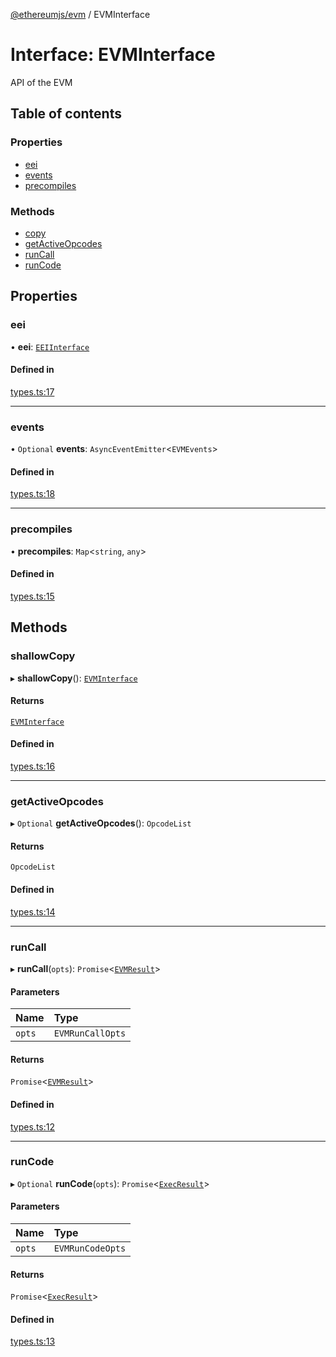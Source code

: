 [@ethereumjs/evm](../README.md) / EVMInterface

# Interface: EVMInterface

API of the EVM

## Table of contents

### Properties

- [eei](EVMInterface.md#eei)
- [events](EVMInterface.md#events)
- [precompiles](EVMInterface.md#precompiles)

### Methods

- [copy](EVMInterface.md#copy)
- [getActiveOpcodes](EVMInterface.md#getactiveopcodes)
- [runCall](EVMInterface.md#runcall)
- [runCode](EVMInterface.md#runcode)

## Properties

### eei

• **eei**: [`EEIInterface`](EEIInterface.md)

#### Defined in

[types.ts:17](https://github.com/ethereumjs/ethereumjs-monorepo/blob/master/packages/evm/src/types.ts#L17)

___

### events

• `Optional` **events**: `AsyncEventEmitter`<`EVMEvents`\>

#### Defined in

[types.ts:18](https://github.com/ethereumjs/ethereumjs-monorepo/blob/master/packages/evm/src/types.ts#L18)

___

### precompiles

• **precompiles**: `Map`<`string`, `any`\>

#### Defined in

[types.ts:15](https://github.com/ethereumjs/ethereumjs-monorepo/blob/master/packages/evm/src/types.ts#L15)

## Methods

### shallowCopy

▸ **shallowCopy**(): [`EVMInterface`](EVMInterface.md)

#### Returns

[`EVMInterface`](EVMInterface.md)

#### Defined in

[types.ts:16](https://github.com/ethereumjs/ethereumjs-monorepo/blob/master/packages/evm/src/types.ts#L16)

___

### getActiveOpcodes

▸ `Optional` **getActiveOpcodes**(): `OpcodeList`

#### Returns

`OpcodeList`

#### Defined in

[types.ts:14](https://github.com/ethereumjs/ethereumjs-monorepo/blob/master/packages/evm/src/types.ts#L14)

___

### runCall

▸ **runCall**(`opts`): `Promise`<[`EVMResult`](EVMResult.md)\>

#### Parameters

| Name | Type |
| :------ | :------ |
| `opts` | `EVMRunCallOpts` |

#### Returns

`Promise`<[`EVMResult`](EVMResult.md)\>

#### Defined in

[types.ts:12](https://github.com/ethereumjs/ethereumjs-monorepo/blob/master/packages/evm/src/types.ts#L12)

___

### runCode

▸ `Optional` **runCode**(`opts`): `Promise`<[`ExecResult`](ExecResult.md)\>

#### Parameters

| Name | Type |
| :------ | :------ |
| `opts` | `EVMRunCodeOpts` |

#### Returns

`Promise`<[`ExecResult`](ExecResult.md)\>

#### Defined in

[types.ts:13](https://github.com/ethereumjs/ethereumjs-monorepo/blob/master/packages/evm/src/types.ts#L13)
